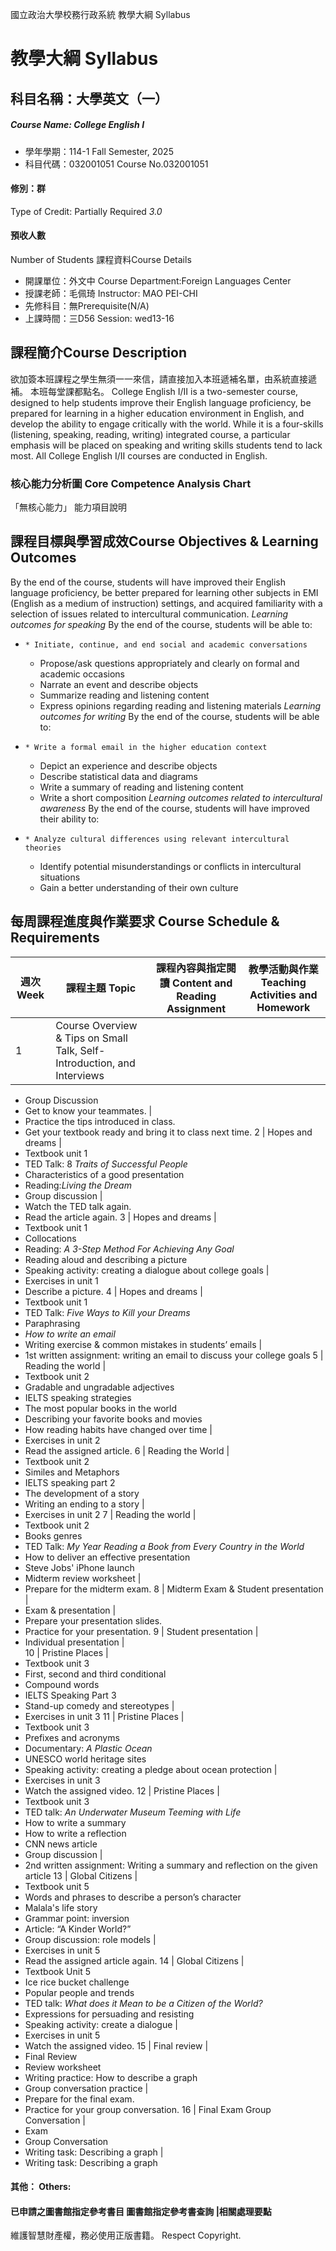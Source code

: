 國立政治大學校務行政系統 教學大綱 Syllabus
# 教學大綱 Syllabus
##  科目名稱：大學英文（一） 
#####  Course Name: College English I
  * 學年學期：114-1 Fall Semester, 2025 
  * 科目代碼：032001051 Course No.032001051
#### 修別：群
Type of Credit: Partially Required 
_3.0_
#### 預收人數
Number of Students
課程資料Course Details
  * 開課單位：外文中 Course Department:Foreign Languages Center 
  * 授課老師：毛佩琦 Instructor: MAO PEI-CHI 
  * 先修科目：無Prerequisite(N/A)
  * 上課時間：三D56 Session: wed13-16
##  課程簡介Course Description
欲加簽本班課程之學生無須一一來信，請直接加入本班遞補名單，由系統直接遞補。
本班每堂課都點名。
College English I/II is a two-semester course, designed to help students improve their English language proficiency, be prepared for learning in a higher education environment in English, and develop the ability to engage critically with the world. While it is a four-skills (listening, speaking, reading, writing) integrated course, a particular emphasis will be placed on speaking and writing skills students tend to lack most. All College English I/II courses are conducted in English.
###  核心能力分析圖 Core Competence Analysis Chart
「無核心能力」 
能力項目說明
##  課程目標與學習成效Course Objectives & Learning Outcomes 
By the end of the course, students will have improved their English language proficiency, be better prepared for learning other subjects in EMI (English as a medium of instruction) settings, and acquired familiarity with a selection of issues related to intercultural communication.
_Learning outcomes for speaking_
By the end of the course, students will be able to:
  *     * Initiate, continue, and end social and academic conversations
    * Propose/ask questions appropriately and clearly on formal and academic occasions
    * Narrate an event and describe objects
    * Summarize reading and listening content 
    * Express opinions regarding reading and listening materials 
_Learning outcomes for writing_
By the end of the course, students will be able to:
  *     * Write a formal email in the higher education context
    * Depict an experience and describe objects
    * Describe statistical data and diagrams 
    * Write a summary of reading and listening content
    * Write a short composition 
_Learning outcomes related to intercultural awareness_
By the end of the course, students will have improved their ability to:
  *     * Analyze cultural differences using relevant intercultural theories
    * Identify potential misunderstandings or conflicts in intercultural situations
    * Gain a better understanding of their own culture
##  每周課程進度與作業要求 Course Schedule & Requirements
週次 Week |  課程主題 Topic |  課程內容與指定閱讀 Content and Reading Assignment |  教學活動與作業 Teaching Activities and Homework  
---|---|---|---  
1 | Course Overview & Tips on Small Talk, Self-Introduction, and Interviews | 
  * Group Discussion
  * Get to know your teammates.
| 
  * Practice the tips introduced in class. 
  * Get your textbook ready and bring it to class next time.
2 |  Hopes and dreams | 
  * Textbook unit 1 
  * TED Talk: 8 _Traits of Successful People_
  * Characteristics of a good presentation 
  * Reading:_Living the Dream_
  * Group discussion
| 
  * Watch the TED talk again.
  * Read the article again.
3 |  Hopes and dreams | 
  * Textbook unit 1
  * Collocations
  * Reading: _A 3-Step Method For Achieving Any Goal_
  * Reading aloud and describing a picture
  * Speaking activity: creating a dialogue about college goals
| 
  * Exercises in unit 1
  * Describe a picture.
4 |  Hopes and dreams | 
  * Textbook unit 1
  * TED Talk: _Five Ways to Kill your Dreams_
  * Paraphrasing
  * _How to write an email_
  * Writing exercise & common mistakes in students’ emails
| 
  * 1st written assignment: writing an email to discuss your college goals
5 |  Reading the world | 
  * Textbook unit 2
  * Gradable and ungradable adjectives
  * IELTS speaking strategies
  * The most popular books in the world
  * Describing your favorite books and movies
  * How reading habits have changed over time
| 
  * Exercises in unit 2
  * Read the assigned article.
6 |  Reading the World | 
  * Textbook unit 2
  * Similes and Metaphors
  * IELTS speaking part 2
  * The development of a story
  * Writing an ending to a story
| 
  * Exercises in unit 2
7 |  Reading the world | 
  * Textbook unit 2
  * Books genres 
  * TED Talk: _My Year Reading a Book from Every Country in the World_
  * How to deliver an effective presentation 
  * Steve Jobs' iPhone launch
  * Midterm review worksheet
| 
  * Prepare for the midterm exam.
8 |  Midterm Exam & Student presentation | 
  * Exam & presentation 
| 
  * Prepare your presentation slides.
  * Practice for your presentation.
9 |  Student presentation | 
  * Individual presentation
|   
10 | Pristine Places | 
  * Textbook unit 3
  * First, second and third conditional
  * Compound words
  * IELTS Speaking Part 3
  * Stand-up comedy and stereotypes
| 
  * Exercises in unit 3
11 | Pristine Places | 
  * Textbook unit 3
  * Prefixes and acronyms
  * Documentary: _A Plastic Ocean_
  * UNESCO world heritage sites
  * Speaking activity: creating a pledge about ocean protection
| 
  * Exercises in unit 3
  * Watch the assigned video.
12 |  Pristine Places | 
  * Textbook unit 3
  * TED talk: _An Underwater Museum Teeming with Life_
  * How to write a summary
  * How to write a reflection
  * CNN news article
  * Group discussion
| 
  * 2nd written assignment: Writing a summary and reflection on the given article
13 |  Global Citizens | 
  * Textbook unit 5
  * Words and phrases to describe a person’s character
  * Malala's life story
  * Grammar point: inversion
  * Article: “A Kinder World?”
  * Group discussion: role models
| 
  * Exercises in unit 5
  * Read the assigned article again.
14 | Global Citizens | 
  * Textbook Unit 5 
  * Ice rice bucket challenge
  * Popular people and trends
  * TED talk: _What does it Mean to be a Citizen of the World?_
  * Expressions for persuading and resisting
  * Speaking activity: create a dialogue
| 
  * Exercises in unit 5
  * Watch the assigned video.
15 |  Final review  | 
  * Final Review
  * Review worksheet
  * Writing practice: How to describe a graph
  * Group conversation practice
| 
  * Prepare for the final exam.
  * Practice for your group conversation.
16 |  Final Exam Group Conversation | 
  * Exam
  * Group Conversation
  * Writing task: Describing a graph
| 
  * Writing task: Describing a graph
####  其他： Others:
####  已申請之圖書館指定參考書目  圖書館指定參考書查詢 |相關處理要點
維護智慧財產權，務必使用正版書籍。 Respect Copyright.